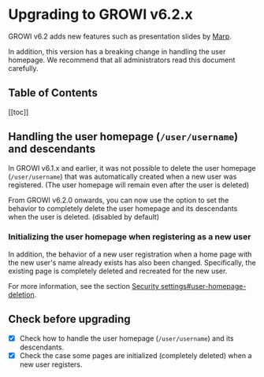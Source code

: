 # Upgrading to GROWI v6.2.x

GROWI v6.2 adds new features such as presentation slides by [Marp](https://marp.app/).

In addition, this version has a breaking change in handling the user homepage. We recommend that all administrators read this document carefully.


## Table of Contents

[[toc]]

## Handling the user homepage (`/user/username`) and descendants

In GROWI v6.1.x and earlier, it was not possible to delete the user homepage (`/user/username`) that was automatically created when a new user was registered.
(The user homepage will remain even after the user is deleted)

From GROWI v6.2.0 onwards, you can now use the option to set the behavior to completely delete the user homepage and its descendants when the user is deleted.
(disabled by default)

### Initializing the user homepage when registering as a new user

In addition, the behavior of a new user registration when a home page with the new user's name already exists has also been changed.
Specifically, the existing page is completely deleted and recreated for the new user.

For more information, see the section [Security settings#user-homepage-deletion](/en/admin-guide/management-cookbook/security.html#user-homepage-deletion).

## Check before upgrading

- [x] Check how to handle the user homepage (`/user/username`) and its descendants.
- [x] Check the case some pages are initialized (completely deleted) when a new user registers.
